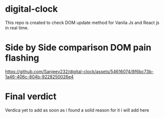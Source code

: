 # digital-clock

This repo is created to check DOM update method for Vanila Js and React js in real time.

# Side by Side comparison DOM pain flashing

https://github.com/Sanjeev232/digital-clock/assets/54616074/8f6bc73b-1a46-406c-804b-9228250026e4

# Final verdict

Verdica yet to add as soon as i found a solid reason for it i will add here
